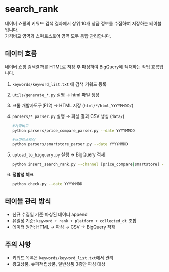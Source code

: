 # search_rank

네이버 쇼핑의 키워드 검색 결과에서 상위 10개 상품 정보를 수집하여 저장하는 테이블입니다.  
가격비교 영역과 스마트스토어 영역 모두 통합 관리합니다.

## 데이터 흐름

네이버 쇼핑 검색결과를 HTML로 저장 후 파싱하여 BigQuery에 적재하는 작업 흐름입니다.

1. `keywords/keyword_list.txt` 에 검색 키워드 등록
2. `utils/generate_*.py` 실행 → html 파일 생성
3. 크롬 개발자도구(F12) → HTML 저장 (`html/*/html_YYYYMMDD/`)
4. `parsers/*_parser.py` 실행 → 파싱 결과 CSV 생성 (`data/`)

    ```bash
    #가격비교 
    python parsers/price_compare_parser.py --date YYYYMMDD
    
    #스마트스토어
    python parsers/smartstore_parser.py --date YYYYMMDD
    ```

5. `upload_to_bigquery.py` 실행 → BigQuery 적재

    ```bash
    python insert_search_rank.py --channel [price_compare|smartstore] --date YYYYMMDD
    ```

6. **정합성 체크**
    ```bash
    python check.py --date YYYYMMDD
    ```

## 테이블 관리 방식
- 신규 수집일 기준 파싱된 데이터 append
- 유일성 기준: `keyword + rank + platform + collected_dt` 조합
- 데이터 원천: HTML → 파싱 → CSV → BigQuery 적재

## 주의 사항
- 키워드 목록은 `keywords/keyword_list.txt`에서 관리
- 광고상품, 슈퍼적립상품, 일반상품 3종만 파싱 대상